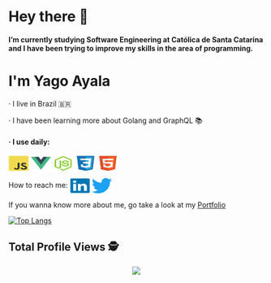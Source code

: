 # Hey there 👋

#### I’m currently studying Software Engineering at Católica de Santa Catarina and I have been trying to improve my skills in the area of programming.

# I'm Yago Ayala
  · I live in Brazil :brazil:
  
  · I have been learning more about Golang and GraphQL :books:

  ####  · I use daily:
  <a href="https://developer.mozilla.org/pt-BR/docs/Web/JavaScript"> <img align="center" alt="yago-js" height="30" width = "40" src = "https://raw.githubusercontent.com/devicons/devicon/master/icons/javascript/javascript-original.svg" style="max-width:100%"></a> <a href="https://vuejs.org/">
  <img align="center" alt="yago-vuejs" height="30" width = "40" src = "https://raw.githubusercontent.com/devicons/devicon/master/icons/vuejs/vuejs-original.svg" style="max-width:100%"></a> <a href="https://nodejs.org/en/">
  <img align="center" alt="yago-nodejs" height="30" width = "40" src = "https://raw.githubusercontent.com/devicons/devicon/master/icons/nodejs/nodejs-original.svg" style="max-width:100%"></a> <a href="https://developer.mozilla.org/pt-BR/docs/Web/JavaScript">
  <img align="center" alt="yago-css" height="30" width = "40" src = "https://raw.githubusercontent.com/devicons/devicon/master/icons/css3/css3-original.svg" style="max-width:100%"></a> <a href="https://www.w3schools.com/html/">
  <img align="center" alt="yago-html" height="30" width = "40" src = "https://raw.githubusercontent.com/devicons/devicon/master/icons/html5/html5-original.svg" style="max-width:100%"> </a>
  
  
  How to reach me: <a href="https://www.linkedin.com/in/yagoca/">
  <img align="center" alt="yago-linkedin" height="30" width = "40" src = "https://raw.githubusercontent.com/devicons/devicon/master/icons/linkedin/linkedin-original.svg" style="max-width:100%"></a>
  <a href="https://twitter.com/Ayalita00">
  <img align="center" alt="yago-twitter" height="30" width = "40" src = "https://raw.githubusercontent.com/devicons/devicon/master/icons/twitter/twitter-original.svg" style="max-width:100%"></a>
  
  If you wanna know more about me, go take a look at my [Portfolio](https://yago.codes/)
  
  [![Top Langs](https://github-readme-stats.vercel.app/api/top-langs/?username=yagoayala&layout=compact)](https://github.com/YagoAyala)
  
   ## Total Profile Views :detective: <br>
 <p align="center"> 
   <img alingn="center" src="https://profile-counter.glitch.me/YagoAyala/count.svg" />
 </p>

